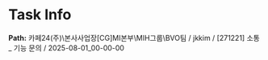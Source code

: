 # Task Info

**Path:** 카페24(주)\본사사업장\[CG]MI본부\MIH그룹\BVO팀 / jkkim / [271221] 소통 _ 기능 문의 / 2025-08-01_00-00-00

